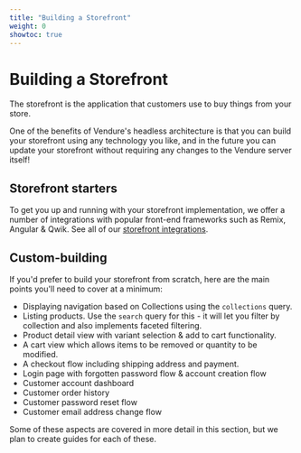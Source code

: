 ```yaml
---
title: "Building a Storefront"
weight: 0
showtoc: true
---
```


# Building a Storefront

The storefront is the application that customers use to buy things from your store.

One of the benefits of Vendure's headless architecture is that you can build your storefront using any technology you like, and in the future you can update your storefront without requiring any changes to the Vendure server itself!

## Storefront starters

To get you up and running with your storefront implementation, we offer a number of integrations with popular front-end frameworks such as Remix, Angular & Qwik. See all of our [storefront integrations](https://demo.vendure.io/).

## Custom-building

If you'd prefer to build your storefront from scratch, here are the main points you'll need to cover at a minimum:

- Displaying navigation based on Collections using the `collections` query.
- Listing products. Use the `search` query for this - it will let you filter by collection and also implements faceted filtering.
- Product detail view with variant selection & add to cart functionality.
- A cart view which allows items to be removed or quantity to be modified.
- A checkout flow including shipping address and payment.
- Login page with forgotten password flow & account creation flow
- Customer account dashboard
- Customer order history
- Customer password reset flow
- Customer email address change flow

Some of these aspects are covered in more detail in this section, but we plan to create guides for each of these.
